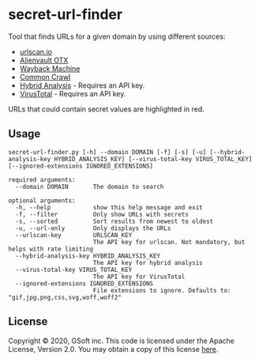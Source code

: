 # secret-url-finder
Tool that finds URLs for a given domain by using different sources:
* [urlscan.io](https://urlscan.io/)
* [Alienvault OTX](https://otx.alienvault.com)
* [Wayback Machine](https://archive.org/web/)
* [Common Crawl](https://commoncrawl.org/)
* [Hybrid Analysis](https://www.hybrid-analysis.com) - Requires an API key.
* [VirusTotal](https://www.virustotal.com) - Requires an API key.

URLs that could contain secret values are highlighted in red.

## Usage

```
secret-url-finder.py [-h] --domain DOMAIN [-f] [-s] [-u] [--hybrid-analysis-key HYBRID_ANALYSIS_KEY] [--virus-total-key VIRUS_TOTAL_KEY] [--ignored-extensions IGNORED_EXTENSIONS]

required arguments:
  --domain DOMAIN       The domain to search
  
optional arguments:
  -h, --help            show this help message and exit
  -f, --filter          Only show URLs with secrets
  -s, --sorted          Sort results from newest to oldest
  -u, --url-only        Only displays the URLs
  --urlscan-key         URLSCAN_KEY
                        The API key for urlscan. Not mandatory, but helps with rate limiting
  --hybrid-analysis-key HYBRID_ANALYSIS_KEY
                        The API key for hybrid analysis
  --virus-total-key VIRUS_TOTAL_KEY
                        The API key for VirusTotal
  --ignored-extensions IGNORED_EXTENSIONS
                        File extensions to ignore. Defaults to: "gif,jpg,png,css,svg,woff,woff2"
```

## License

Copyright © 2020, GSoft inc. This code is licensed under the Apache License, Version 2.0. You may obtain a copy of this license [here](https://github.com/gsoft-inc/gsoft-license/blob/master/LICENSE).
